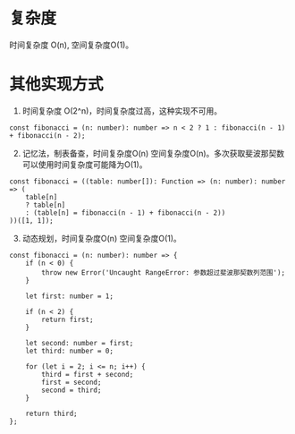 # 复杂度
时间复杂度 O(n), 空间复杂度O(1)。

# 其他实现方式

1. 时间复杂度 O(2^n)，时间复杂度过高，这种实现不可用。

```
const fibonacci = (n: number): number => n < 2 ? 1 : fibonacci(n - 1) + fibonacci(n - 2);
```

2. 记忆法，制表备查，时间复杂度O(n) 空间复杂度O(n)。多次获取斐波那契数可以使用时间复杂度可能降为O(1)。

```
const fibonacci = ((table: number[]): Function => (n: number): number  => (
    table[n]
    ? table[n]
    : (table[n] = fibonacci(n - 1) + fibonacci(n - 2))
))([1, 1]);
```

3. 动态规划，时间复杂度O(n) 空间复杂度O(1)。

```
const fibonacci = (n: number): number => {
    if (n < 0) {
        throw new Error('Uncaught RangeError: 参数超过斐波那契数列范围');
    }

    let first: number = 1;

    if (n < 2) {
        return first;
    }

    let second: number = first;
    let third: number = 0;

    for (let i = 2; i <= n; i++) {
        third = first + second;
        first = second;
        second = third;
    }

    return third;
};
```


